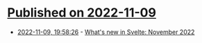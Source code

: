 # [Published on 2022-11-09](index.md)

* [2022-11-09, 19:58:26](https://news.ycombinator.com/item?id=33537009) - [What's new in Svelte: November 2022](https://svelte.dev/blog/whats-new-in-svelte-november-2022)
